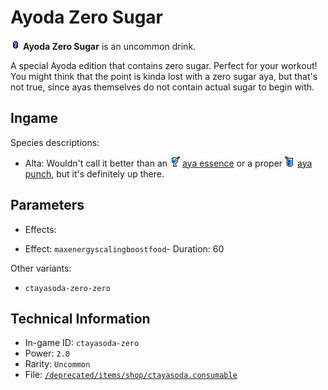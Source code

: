# Ayoda Zero Sugar

<img src="https://raw.githubusercontent.com/Ceterai/Enternia/main/deprecated/items/shop/ctayasoda.png" alt="Ayoda Zero Sugar icon" loading="lazy" height=16px width="auto" /> **Ayoda Zero Sugar** is an uncommon drink.

A special Ayoda edition that contains zero sugar. Perfect for your workout!  
You might think that the point is kinda lost with a zero sugar aya, but that's not true, since ayas themselves do not contain actual sugar to begin with.

## Ingame

Species descriptions:

- Alta: Wouldn't call it better than an <img src="https://raw.githubusercontent.com/Ceterai/Enternia/main/items/generic/food/tier1/ct_aya_fresh.png" alt="Aya Essence icon" loading="lazy" height=16px width="auto" /> [aya essence](https://ceterai.github.io/MyEnternia/Wiki/AyaEssence) or a proper <img src="https://raw.githubusercontent.com/Ceterai/Enternia/main/items/generic/food/tier3/ct_aya_punch.png" alt="Aya Punch icon" loading="lazy" height=16px width="auto" /> [aya punch](https://ceterai.github.io/MyEnternia/Wiki/AyaPunch), but it's definitely up there.

## Parameters

- Effects: 

- Effect: `maxenergyscalingboostfood`- Duration: 60

Other variants:

- `ctayasoda-zero-zero`

## Technical Information

- In-game ID: `ctayasoda-zero`
- Power: `2.0`
- Rarity: `Uncommon`
- File: [`/deprecated/items/shop/ctayasoda.consumable`](https://github.com/Ceterai/Enternia/blob/main/deprecated/items/shop/ctayasoda.consumable)
